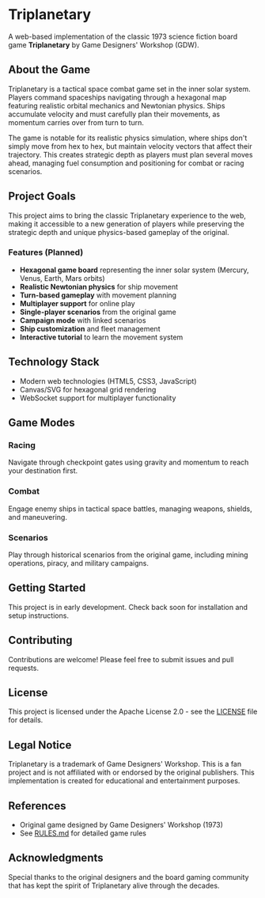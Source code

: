 # Triplanetary

A web-based implementation of the classic 1973 science fiction board game **Triplanetary** by Game Designers' Workshop (GDW).

## About the Game

Triplanetary is a tactical space combat game set in the inner solar system. Players command spaceships navigating through a hexagonal map featuring realistic orbital mechanics and Newtonian physics. Ships accumulate velocity and must carefully plan their movements, as momentum carries over from turn to turn.

The game is notable for its realistic physics simulation, where ships don't simply move from hex to hex, but maintain velocity vectors that affect their trajectory. This creates strategic depth as players must plan several moves ahead, managing fuel consumption and positioning for combat or racing scenarios.

## Project Goals

This project aims to bring the classic Triplanetary experience to the web, making it accessible to a new generation of players while preserving the strategic depth and unique physics-based gameplay of the original.

### Features (Planned)

- **Hexagonal game board** representing the inner solar system (Mercury, Venus, Earth, Mars orbits)
- **Realistic Newtonian physics** for ship movement
- **Turn-based gameplay** with movement planning
- **Multiplayer support** for online play
- **Single-player scenarios** from the original game
- **Campaign mode** with linked scenarios
- **Ship customization** and fleet management
- **Interactive tutorial** to learn the movement system

## Technology Stack

- Modern web technologies (HTML5, CSS3, JavaScript)
- Canvas/SVG for hexagonal grid rendering
- WebSocket support for multiplayer functionality

## Game Modes

### Racing
Navigate through checkpoint gates using gravity and momentum to reach your destination first.

### Combat
Engage enemy ships in tactical space battles, managing weapons, shields, and maneuvering.

### Scenarios
Play through historical scenarios from the original game, including mining operations, piracy, and military campaigns.

## Getting Started

This project is in early development. Check back soon for installation and setup instructions.

## Contributing

Contributions are welcome! Please feel free to submit issues and pull requests.

## License

This project is licensed under the Apache License 2.0 - see the [LICENSE](LICENSE) file for details.

## Legal Notice

Triplanetary is a trademark of Game Designers' Workshop. This is a fan project and is not affiliated with or endorsed by the original publishers. This implementation is created for educational and entertainment purposes.

## References

- Original game designed by Game Designers' Workshop (1973)
- See [RULES.md](RULES.md) for detailed game rules

## Acknowledgments

Special thanks to the original designers and the board gaming community that has kept the spirit of Triplanetary alive through the decades.
